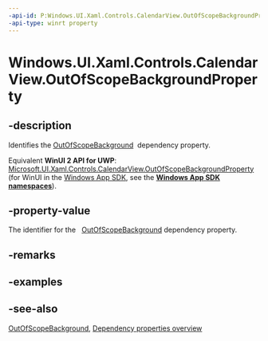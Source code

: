 ```yaml
---
-api-id: P:Windows.UI.Xaml.Controls.CalendarView.OutOfScopeBackgroundProperty
-api-type: winrt property
---
```


<!-- Property syntax
public Windows.UI.Xaml.DependencyProperty OutOfScopeBackgroundProperty { get; }
-->

# Windows.UI.Xaml.Controls.CalendarView.OutOfScopeBackgroundProperty

## -description
Identifies the [OutOfScopeBackground](calendarview_outofscopebackground.md)  dependency property.

Equivalent **WinUI 2 API for UWP**: [Microsoft.UI.Xaml.Controls.CalendarView.OutOfScopeBackgroundProperty](/windows/winui/api/microsoft.ui.xaml.controls.calendarview.outofscopebackgroundproperty) (for WinUI in the [Windows App SDK](/windows/apps/windows-app-sdk/), see the **[Windows App SDK namespaces](/windows/windows-app-sdk/api/winrt/)**).

## -property-value
The identifier for the   [OutOfScopeBackground](calendarview_outofscopebackground.md) dependency property.

## -remarks

## -examples

## -see-also
[OutOfScopeBackground](calendarview_outofscopebackground.md), [Dependency properties overview](/windows/uwp/xaml-platform/dependency-properties-overview)
